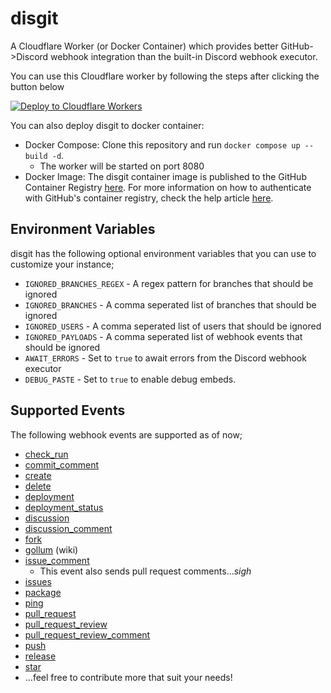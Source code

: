 # disgit
A Cloudflare Worker (or Docker Container) which provides better GitHub->Discord webhook integration than the built-in Discord webhook executor.

You can use this Cloudflare worker by following the steps after clicking the button below 

[![Deploy to Cloudflare Workers](https://deploy.workers.cloudflare.com/button)](https://deploy.workers.cloudflare.com/?url=https://github.com/JRoy/disgit)


You can also deploy disgit to docker container:
* Docker Compose: Clone this repository and run `docker compose up --build -d`.
  * The worker will be started on port 8080
* Docker Image: The disgit container image is published to the GitHub Container Registry [here](https://github.com/JRoy/disgit/pkgs/container/disgit). For more information on how to authenticate with GitHub's container registry, check the help article [here](https://docs.github.com/en/packages/working-with-a-github-packages-registry/working-with-the-container-registry#authenticating-to-the-container-registry). 

## Environment Variables
disgit has the following optional environment variables that you can use to customize your instance;
- `IGNORED_BRANCHES_REGEX` - A regex pattern for branches that should be ignored
- `IGNORED_BRANCHES` - A comma seperated list of branches that should be ignored
- `IGNORED_USERS` - A comma seperated list of users that should be ignored
- `IGNORED_PAYLOADS` - A comma seperated list of webhook events that should be ignored
- `AWAIT_ERRORS` - Set to `true` to await errors from the Discord webhook executor
- `DEBUG_PASTE` - Set to `true` to enable debug embeds.

## Supported Events
The following webhook events are supported as of now;
* [check_run](https://docs.github.com/en/developers/webhooks-and-events/webhook-events-and-payloads#check_run)
* [commit_comment](https://docs.github.com/en/developers/webhooks-and-events/webhook-events-and-payloads#commit_comment)
* [create](https://docs.github.com/en/developers/webhooks-and-events/webhook-events-and-payloads#create)
* [delete](https://docs.github.com/en/developers/webhooks-and-events/webhook-events-and-payloads#delete)
* [deployment](https://docs.github.com/en/developers/webhooks-and-events/webhooks/webhook-events-and-payloads#deployment)
* [deployment_status](https://docs.github.com/en/developers/webhooks-and-events/webhooks/webhook-events-and-payloads#deployment_status)
* [discussion](https://docs.github.com/en/developers/webhooks-and-events/webhook-events-and-payloads#discussion)
* [discussion_comment](https://docs.github.com/en/developers/webhooks-and-events/webhook-events-and-payloads#discussion_comment)
* [fork](https://docs.github.com/en/developers/webhooks-and-events/webhook-events-and-payloads#fork)
* [gollum](https://docs.github.com/en/developers/webhooks-and-events/webhooks/webhook-events-and-payloads#gollum) (wiki)
* [issue_comment](https://docs.github.com/en/developers/webhooks-and-events/webhook-events-and-payloads#issue_comment)
  * This event also sends pull request comments...*sigh*
* [issues](https://docs.github.com/en/developers/webhooks-and-events/webhook-events-and-payloads#issues)
* [package](https://docs.github.com/en/webhooks-and-events/webhooks/webhook-events-and-payloads#package)
* [ping](https://docs.github.com/en/developers/webhooks-and-events/webhook-events-and-payloads#ping)
* [pull_request](https://docs.github.com/en/developers/webhooks-and-events/webhook-events-and-payloads#pull_request)
* [pull_request_review](https://docs.github.com/en/developers/webhooks-and-events/webhook-events-and-payloads#pull_request_review)
* [pull_request_review_comment](https://docs.github.com/en/developers/webhooks-and-events/webhook-events-and-payloads#pull_request_review_comment)
* [push](https://docs.github.com/en/developers/webhooks-and-events/webhook-events-and-payloads#push)
* [release](https://docs.github.com/en/developers/webhooks-and-events/webhook-events-and-payloads#release)
* [star](https://docs.github.com/en/developers/webhooks-and-events/webhook-events-and-payloads#star)
* ...feel free to contribute more that suit your needs!
